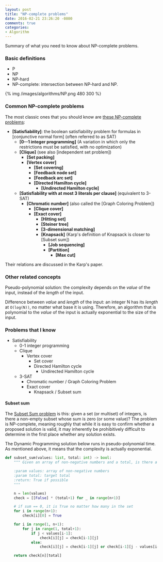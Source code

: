 ```yaml
---
layout: post
title: "NP-complete problems"
date: 2016-02-21 23:26:20 -0800
comments: true
categories: 
- Algorithm
---
```


Summary of what you need to know about NP-complete problems.

<!--more-->

### Basic definitions

* P
* NP
* NP-hard
* NP-complete: intersection between NP-hard and NP.

{% img /images/algorithms/NP.png 480 300 %}

### Common NP-complete problems

The most classic ones that you should know are [these NP-complete problems](https://en.wikipedia.org/wiki/Karp%27s_21_NP-complete_problems):

-   **[Satisfiability]**: the boolean satisfiability problem for
    formulas in [conjunctive normal form] (often referred to as SAT)
    -   **[0--1 integer programming]** (A variation in which only the
        restrictions must be satisfied, with no optimization)
    -   **[Clique]** (see also [independent set problem])
        -   **[Set packing]**
        -   **[Vertex cover]**
            -   **[Set covering]**
            -   **[Feedback node set]**
            -   **[Feedback arc set]**
            -   **[Directed Hamilton cycle]**
                -   **[Undirected Hamilton cycle]**
    -   **[Satisfiability with at most 3 literals per clause]**
        (equivalent to 3-SAT)
        -   **[Chromatic number]** (also called the [Graph Coloring
            Problem])
            -   **[Clique cover]**
            -   **[Exact cover]**
                -   **[Hitting set]**
                -   **[Steiner tree]**
                -   **[3-dimensional matching]**
                -   **[Knapsack]** (Karp's definition of Knapsack is
                    closer to [Subset sum])
                    -   **[Job sequencing]**
                    -   **[Partition]**
                        -   **[Max cut]**

Their relations are discussed in the Karp's paper.

### Other related concepts

Pseudo-polynomial solution: the complexity depends on the *value* of the input, instead of the *length* of the input.

Difference between *value* and *length* of the input: an integer N has its *length* at `O(log(N))`, no matter what base it is using.
Therefore, an algorithm that is polynomial to the *value* of the input is actually exponential to the size of the input.

### Problems that I know

* Satisfiability
  * 0-1 integer programming
  * Clique
    * Vertex cover
      * Set cover
      * Directed Hamilton cycle
        * Undirected Hamilton cycle
  * 3-SAT
    * Chromatic number / Graph Coloring Problem
    * Exact cover
      * Knapsack / Subset sum

#### Subset sum

The [Subset Sum problem](https://en.wikipedia.org/wiki/Subset_sum_problem) is this: given a set (or multiset) of integers, is there a non-empty subset whose sum is zero (or some value)?
The problem is NP-complete, meaning roughly that while it is easy to confirm whether a proposed solution is valid, it may inherently be prohibitively difficult to determine in the first place whether any solution exists.

The Dynamic Programming solution below runs in pseudo-polynomial time.
As mentioned above, it means that the complexity is actually exponential.

``` python
def subset_sum(values: list, total: int) -> bool:
    """ Given an array of non-negative numbers and a total, is there a way to add up those numbers to the total.

    :param values: array of non-negative numbers
    :param total: target total
    :return: True if possible
    """

    n = len(values)
    check = [[False] * (total+1) for _ in range(n+1)]

    # if sum == 0, it is True no matter how many in the set
    for i in range(n+1):
        check[i][0] = True

    for i in range(1, n+1):
        for j in range(1, total+1):
            if j < values[i-1]:
                check[i][j] = check[i-1][j]
            else:
                check[i][j] = check[i-1][j] or check[i-1][j - values[i-1]]

    return check[n][total]
```
